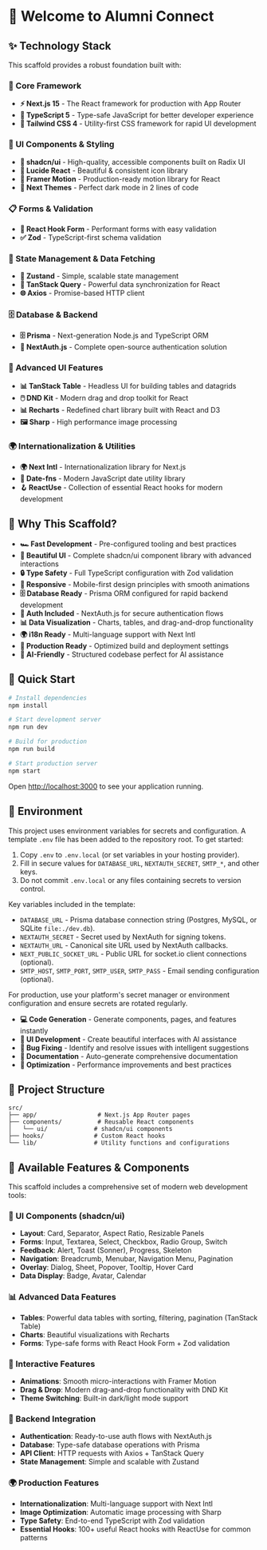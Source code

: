 # 🚀 Welcome to Alumni Connect

## ✨ Technology Stack

This scaffold provides a robust foundation built with:

### 🎯 Core Framework

-  **⚡ Next.js 15** - The React framework for production with App Router
-  **📘 TypeScript 5** - Type-safe JavaScript for better developer experience
-  **🎨 Tailwind CSS 4** - Utility-first CSS framework for rapid UI development

### 🧩 UI Components & Styling

-  **🧩 shadcn/ui** - High-quality, accessible components built on Radix UI
-  **🎯 Lucide React** - Beautiful & consistent icon library
-  **🌈 Framer Motion** - Production-ready motion library for React
-  **🎨 Next Themes** - Perfect dark mode in 2 lines of code

### 📋 Forms & Validation

-  **🎣 React Hook Form** - Performant forms with easy validation
-  **✅ Zod** - TypeScript-first schema validation

### 🔄 State Management & Data Fetching

-  **🐻 Zustand** - Simple, scalable state management
-  **🔄 TanStack Query** - Powerful data synchronization for React
-  **🌐 Axios** - Promise-based HTTP client

### 🗄️ Database & Backend

-  **🗄️ Prisma** - Next-generation Node.js and TypeScript ORM
-  **🔐 NextAuth.js** - Complete open-source authentication solution

### 🎨 Advanced UI Features

-  **📊 TanStack Table** - Headless UI for building tables and datagrids
-  **🖱️ DND Kit** - Modern drag and drop toolkit for React
-  **📊 Recharts** - Redefined chart library built with React and D3
-  **🖼️ Sharp** - High performance image processing

### 🌍 Internationalization & Utilities

-  **🌍 Next Intl** - Internationalization library for Next.js
-  **📅 Date-fns** - Modern JavaScript date utility library
-  **🪝 ReactUse** - Collection of essential React hooks for modern development

## 🎯 Why This Scaffold?

-  **🏎️ Fast Development** - Pre-configured tooling and best practices
-  **🎨 Beautiful UI** - Complete shadcn/ui component library with advanced interactions
-  **🔒 Type Safety** - Full TypeScript configuration with Zod validation
-  **📱 Responsive** - Mobile-first design principles with smooth animations
-  **🗄️ Database Ready** - Prisma ORM configured for rapid backend development
-  **🔐 Auth Included** - NextAuth.js for secure authentication flows
-  **📊 Data Visualization** - Charts, tables, and drag-and-drop functionality
-  **🌍 i18n Ready** - Multi-language support with Next Intl
-  **🚀 Production Ready** - Optimized build and deployment settings
-  **🤖 AI-Friendly** - Structured codebase perfect for AI assistance

## 🚀 Quick Start

```bash
# Install dependencies
npm install

# Start development server
npm run dev

# Build for production
npm run build

# Start production server
npm start
```

Open [http://localhost:3000](http://localhost:3000) to see your application running.

## 🔐 Environment

This project uses environment variables for secrets and configuration. A template `.env` file has been added to the repository root. To get started:

1. Copy `.env` to `.env.local` (or set variables in your hosting provider).
2. Fill in secure values for `DATABASE_URL`, `NEXTAUTH_SECRET`, `SMTP_*`, and other keys.
3. Do not commit `.env.local` or any files containing secrets to version control.

Key variables included in the template:

-  `DATABASE_URL` - Prisma database connection string (Postgres, MySQL, or SQLite `file:./dev.db`).
-  `NEXTAUTH_SECRET` - Secret used by NextAuth for signing tokens.
-  `NEXTAUTH_URL` - Canonical site URL used by NextAuth callbacks.
-  `NEXT_PUBLIC_SOCKET_URL` - Public URL for socket.io client connections (optional).
-  `SMTP_HOST`, `SMTP_PORT`, `SMTP_USER`, `SMTP_PASS` - Email sending configuration (optional).

For production, use your platform's secret manager or environment configuration and ensure secrets are rotated regularly.

-  **💻 Code Generation** - Generate components, pages, and features instantly
-  **🎨 UI Development** - Create beautiful interfaces with AI assistance
-  **🔧 Bug Fixing** - Identify and resolve issues with intelligent suggestions
-  **📝 Documentation** - Auto-generate comprehensive documentation
-  **🚀 Optimization** - Performance improvements and best practices

## 📁 Project Structure

```
src/
├── app/                 # Next.js App Router pages
├── components/          # Reusable React components
│   └── ui/             # shadcn/ui components
├── hooks/              # Custom React hooks
└── lib/                # Utility functions and configurations
```

## 🎨 Available Features & Components

This scaffold includes a comprehensive set of modern web development tools:

### 🧩 UI Components (shadcn/ui)

-  **Layout**: Card, Separator, Aspect Ratio, Resizable Panels
-  **Forms**: Input, Textarea, Select, Checkbox, Radio Group, Switch
-  **Feedback**: Alert, Toast (Sonner), Progress, Skeleton
-  **Navigation**: Breadcrumb, Menubar, Navigation Menu, Pagination
-  **Overlay**: Dialog, Sheet, Popover, Tooltip, Hover Card
-  **Data Display**: Badge, Avatar, Calendar

### 📊 Advanced Data Features

-  **Tables**: Powerful data tables with sorting, filtering, pagination (TanStack Table)
-  **Charts**: Beautiful visualizations with Recharts
-  **Forms**: Type-safe forms with React Hook Form + Zod validation

### 🎨 Interactive Features

-  **Animations**: Smooth micro-interactions with Framer Motion
-  **Drag & Drop**: Modern drag-and-drop functionality with DND Kit
-  **Theme Switching**: Built-in dark/light mode support

### 🔐 Backend Integration

-  **Authentication**: Ready-to-use auth flows with NextAuth.js
-  **Database**: Type-safe database operations with Prisma
-  **API Client**: HTTP requests with Axios + TanStack Query
-  **State Management**: Simple and scalable with Zustand

### 🌍 Production Features

-  **Internationalization**: Multi-language support with Next Intl
-  **Image Optimization**: Automatic image processing with Sharp
-  **Type Safety**: End-to-end TypeScript with Zod validation
-  **Essential Hooks**: 100+ useful React hooks with ReactUse for common patterns

